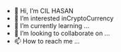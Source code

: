 - 👋 Hi, I’m CIL HASAN
- 👀 I’m interested inCryptoCurrency
- 🌱 I’m currently learning ...
- 💞️ I’m looking to collaborate on ...
- 📫 How to reach me ...

<!---
19d040/19d040 is a ✨ special ✨ repository because its `README.md` (this file) appears on your GitHub profile.
You can click the Preview link to take a look at your changes.
--->
